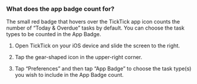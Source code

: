 ### What does the app badge count for?

The small red badge that hovers over the TickTick app icon counts the number of “Today & Overdue” tasks by default. You can choose the task types to be counted in the App Badge.

1. Open TickTick on your iOS device and slide the screen to the right.

2. Tap the gear-shaped icon in the upper-right corner.

3. Tap “Preferences” and then tap “App Badge” to choose the task type\(s\) you wish to include in the App Badge count.

